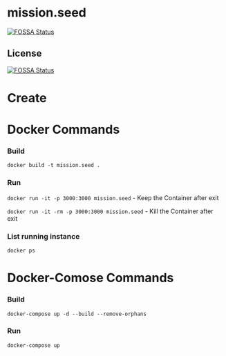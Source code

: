 # mission.seed
[![FOSSA Status](https://app.fossa.io/api/projects/git%2Bhttps%3A%2F%2Fgithub.com%2Fmission-io%2Fmission.seed.svg?type=shield)](https://app.fossa.io/projects/git%2Bhttps%3A%2F%2Fgithub.com%2Fmission-io%2Fmission.seed?ref=badge_shield)


## License
[![FOSSA Status](https://app.fossa.io/api/projects/git%2Bhttps%3A%2F%2Fgithub.com%2Fmission-io%2Fmission.seed.svg?type=large)](https://app.fossa.io/projects/git%2Bhttps%3A%2F%2Fgithub.com%2Fmission-io%2Fmission.seed?ref=badge_large)

# Create 


# Docker Commands

### Build
`docker build -t mission.seed .`

### Run
`docker run -it -p 3000:3000 mission.seed` - Keep the Container after exit

`docker run -it -rm -p 3000:3000 mission.seed` - Kill the Container after exit

### List running instance
`docker ps`

# Docker-Comose Commands
### Build
`docker-compose up -d --build --remove-orphans`

### Run
`docker-compose up`